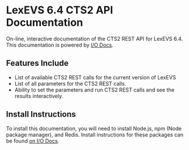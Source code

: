 # LexEVS 6.4 CTS2 API Documentation  #
On-line, interactive documentation of the CTS2 REST API for LexEVS 6.4.  This documentation is powered by [I/O Docs](https://github.com/mashery/iodocs).

## Features Include ##
- List of available CTS2 REST calls for the current version of LexEVS
- List of all parameters for the CTS2 REST calls.
- Ability to set the parameters and run CTS2 REST calls and see the results interactively.

## Install Instructions ##
To install this documentation, you will need to install Node.js, npm (Node package manager), and Redis.  Install instructions for these packages can be found [on I/O Docs](https://github.com/mashery/iodocs#installation-instructions-for-io-docs).
